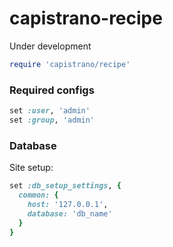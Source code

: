 # capistrano-recipe

Under development

```ruby
require 'capistrano/recipe'
```

### Required configs
```ruby
set :user, 'admin'
set :group, 'admin'
```

### Database

Site setup:

```ruby
set :db_setup_settings, {
  common: {
    host: '127.0.0.1',
    database: 'db_name'
  }
}
```
